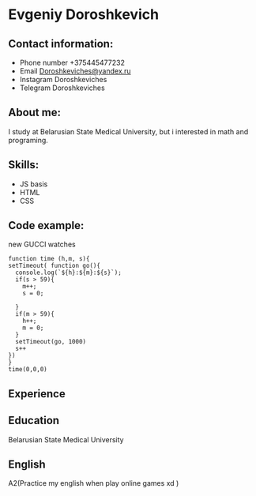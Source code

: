 # Evgeniy Doroshkevich  

## Contact information:
+ Phone number +375445477232
+ Email Doroshkeviches@yandex.ru
+ Instagram Doroshkeviches
+ Telegram Doroshkeviches

## About me:
I study at Belarusian State Medical University, but i interested in math and programing.



## Skills:
* JS basis
* HTML
* CSS


## Code example:
new GUCCI watches 
```
function time (h,m, s){
setTimeout( function go(){
  console.log(`${h}:${m}:${s}`);
  if(s > 59){
    m++;
    s = 0;
    
  }
  if(m > 59){
    h++;
    m = 0;
  }
  setTimeout(go, 1000)
  s++
})
}
time(0,0,0)
```

## Experience

## Education
Belarusian State Medical University

## English
A2(Practice my english when play online games xd ) 
